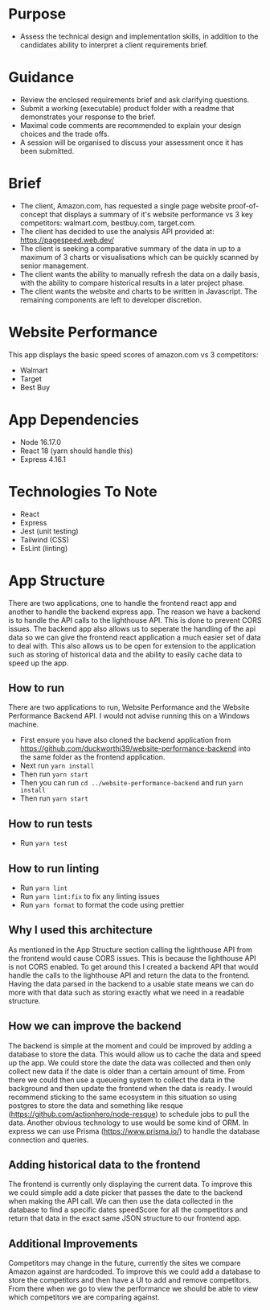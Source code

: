 # Purpose

- Assess the technical design and implementation skills, in addition to the candidates ability to interpret a client requirements brief.

# Guidance

- Review the enclosed requirements brief and ask clarifying questions.
- Submit a working (executable) product folder with a readme that demonstrates your response to the brief.
- Maximal code comments are recommended to explain your design choices and the trade offs.
- A session will be organised to discuss your assessment once it has been submitted.

# Brief

- The client, Amazon.com, has requested a single page website proof-of-concept that displays a summary of it's website performance vs 3 key competitors: walmart.com, bestbuy.com, target.com.
- The client has decided to use the analysis API provided at: https://pagespeed.web.dev/
- The client is seeking a comparative summary of the data in up to a maximum of 3 charts or visualisations which can be quickly scanned by senior management.
- The client wants the ability to manually refresh the data on a daily basis, with the ability to compare historical results in a later project phase.
- The client wants the website and charts to be written in Javascript. The remaining components are left to developer discretion.

# Website Performance

This app displays the basic speed scores of amazon.com vs 3 competitors:

- Walmart
- Target
- Best Buy

# App Dependencies

- Node 16.17.0
- React 18 (yarn should handle this)
- Express 4.16.1

# Technologies To Note

- React
- Express
- Jest (unit testing)
- Tailwind (CSS)
- EsLint (linting)

# App Structure

There are two applications, one to handle the frontend react app and another to handle the backend express app.
The reason we have a backend is to handle the API calls to the lighthouse API. This is done to prevent CORS issues.
The backend app also allows us to seperate the handling of the api data so we can give the frontend react application a much easier set of data to deal with.
This also allows us to be open for extension to the application such as storing of historical data and the ability to easily cache data to speed up the app.

## How to run

There are two applications to run, Website Performance and the Website Performance Backend API. I would not advise running this on a Windows machine.

- First ensure you have also cloned the backend application from https://github.com/duckworthj39/website-performance-backend into the same folder as the frontend application.
- Next run `yarn install`
- Then run `yarn start`
- Then you can run `cd ../website-performance-backend` and run `yarn install`
- Then run `yarn start`

## How to run tests

- Run `yarn test`

## How to run linting

- Run `yarn lint`
- Run `yarn lint:fix` to fix any linting issues
- Run `yarn format` to format the code using prettier

## Why I used this architecture

As mentioned in the App Structure section calling the lighthouse API from the frontend would cause CORS issues. This is because the lighthouse API is not CORS enabled.
To get around this I created a backend API that would handle the calls to the lighthouse API and return the data to the frontend.
Having the data parsed in the backend to a usable state means we can do more with that data such as storing exactly what we need in a readable structure.

## How we can improve the backend

The backend is simple at the moment and could be improved by adding a database to store the data. This would allow us to cache the data and speed up the app.
We could store the date the data was collected and then only collect new data if the date is older than a certain amount of time.
From there we could then use a queueing system to collect the data in the background and then update the frontend when the data is ready.
I would recommend sticking to the same ecosystem in this situation so using postgres to store the data and something like resque (https://github.com/actionhero/node-resque) to schedule jobs to pull the data.
Another obvious technology to use would be some kind of ORM. In express we can use Prisma (https://www.prisma.io/) to handle the database connection and queries.

## Adding historical data to the frontend

The frontend is currently only displaying the current data. To improve this we could simple add a date picker that passes the date to the backend when making the API call.
We can then use the data collected in the database to find a specific dates speedScore for all the competitors and return that data in the exact same JSON structure to our frontend app.

## Additional Improvements

Competitors may change in the future, currently the sites we compare Amazon against are hardcoded.
To improve this we could add a database to store the competitors and then have a UI to add and remove competitors.
From there when we go to view the performance we should be able to view which competitors we are comparing against.
